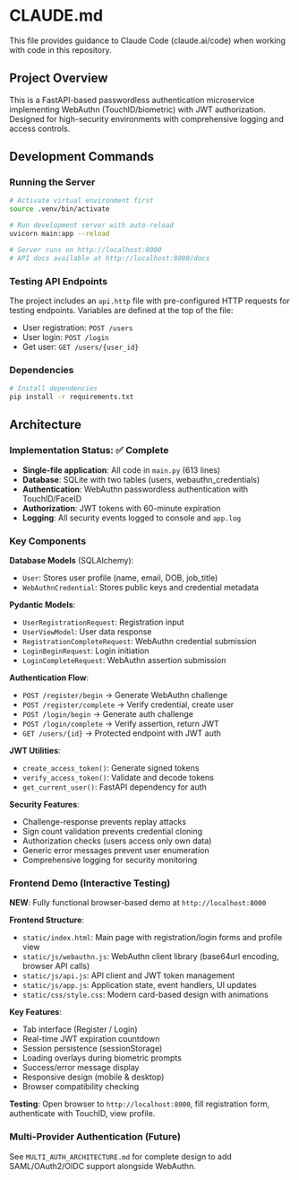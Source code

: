 # CLAUDE.md

This file provides guidance to Claude Code (claude.ai/code) when working with code in this repository.

## Project Overview

This is a FastAPI-based passwordless authentication microservice implementing WebAuthn (TouchID/biometric) with JWT authorization. Designed for high-security environments with comprehensive logging and access controls.

## Development Commands

### Running the Server
```bash
# Activate virtual environment first
source .venv/bin/activate

# Run development server with auto-reload
uvicorn main:app --reload

# Server runs on http://localhost:8000
# API docs available at http://localhost:8000/docs
```

### Testing API Endpoints
The project includes an `api.http` file with pre-configured HTTP requests for testing endpoints. Variables are defined at the top of the file:
- User registration: `POST /users`
- User login: `POST /login`
- Get user: `GET /users/{user_id}`

### Dependencies
```bash
# Install dependencies
pip install -r requirements.txt
```

## Architecture

### Implementation Status: ✅ Complete

- **Single-file application**: All code in `main.py` (613 lines)
- **Database**: SQLite with two tables (users, webauthn_credentials)
- **Authentication**: WebAuthn passwordless authentication with TouchID/FaceID
- **Authorization**: JWT tokens with 60-minute expiration
- **Logging**: All security events logged to console and `app.log`

### Key Components

**Database Models** (SQLAlchemy):
- `User`: Stores user profile (name, email, DOB, job_title)
- `WebAuthnCredential`: Stores public keys and credential metadata

**Pydantic Models**:
- `UserRegistrationRequest`: Registration input
- `UserViewModel`: User data response
- `RegistrationCompleteRequest`: WebAuthn credential submission
- `LoginBeginRequest`: Login initiation
- `LoginCompleteRequest`: WebAuthn assertion submission

**Authentication Flow**:
- `POST /register/begin` → Generate WebAuthn challenge
- `POST /register/complete` → Verify credential, create user
- `POST /login/begin` → Generate auth challenge
- `POST /login/complete` → Verify assertion, return JWT
- `GET /users/{id}` → Protected endpoint with JWT auth

**JWT Utilities**:
- `create_access_token()`: Generate signed tokens
- `verify_access_token()`: Validate and decode tokens
- `get_current_user()`: FastAPI dependency for auth

**Security Features**:
- Challenge-response prevents replay attacks
- Sign count validation prevents credential cloning
- Authorization checks (users access only own data)
- Generic error messages prevent user enumeration
- Comprehensive logging for security monitoring

### Frontend Demo (Interactive Testing)

**NEW**: Fully functional browser-based demo at `http://localhost:8000`

**Frontend Structure**:
- `static/index.html`: Main page with registration/login forms and profile view
- `static/js/webauthn.js`: WebAuthn client library (base64url encoding, browser API calls)
- `static/js/api.js`: API client and JWT token management
- `static/js/app.js`: Application state, event handlers, UI updates
- `static/css/style.css`: Modern card-based design with animations

**Key Features**:
- Tab interface (Register / Login)
- Real-time JWT expiration countdown
- Session persistence (sessionStorage)
- Loading overlays during biometric prompts
- Success/error message display
- Responsive design (mobile & desktop)
- Browser compatibility checking

**Testing**: Open browser to `http://localhost:8000`, fill registration form, authenticate with TouchID, view profile.

### Multi-Provider Authentication (Future)

See `MULTI_AUTH_ARCHITECTURE.md` for complete design to add SAML/OAuth2/OIDC support alongside WebAuthn.
